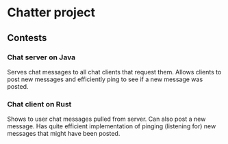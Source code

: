 # Chatter project

## Contests
### Chat server on Java
Serves chat messages to all chat clients that request them. Allows clients to post new messages and efficiently ping to see if a new message was posted.
### Chat client on Rust
Shows to user chat messages pulled from server. Can also post a new message. Has quite efficient implementation of pinging (listening for) new messages that might have been posted.


